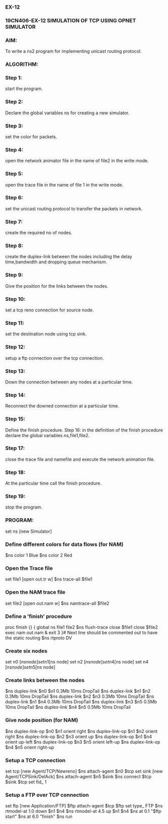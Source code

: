 ### EX-12   

### 19CN406-EX-12 SIMULATION OF TCP USING OPNET SIMULATOR 

### AIM: 

To write a ns2 program for implementing unicast routing protocol.

### ALGORITHM: 

### Step 1: 

start the program. 

### Step 2: 

Declare the global variables ns for creating a new simulator.

### Step 3: 

set the color for packets.

### Step 4: 

open the network animator file in the name of file2 in the write mode. 

### Step 5:

open the trace file in the name of file 1 in the write mode. 

### Step 6:

set the unicast routing protocol to transfer the packets in network. 

### Step 7: 

create the required no of nodes. 

### Step 8: 

create the duplex-link between the nodes including the delay time,bandwidth and dropping queue mechanism. 

### Step 9:

Give the position for the links between the nodes.

### Step 10:

set a tcp reno connection for source node.

### Step 11:

set the destination node using tcp sink. 

### Step 12:

setup a ftp connection over the tcp connection. 

### Step 13: 

Down the connection between any nodes at a particular time.

### Step 14:

Reconnect the downed connection at a particular time.

### Step 15: 

Define the finish procedure. Step 16: in the definition of the finish procedure declare the global variables ns,file1,file2. 

### Step 17: 

close the trace file and namefile and execute the network animation file.

### Step 18:

At the particular time call the finish procedure. 

### Step 19: 

stop the program. 

### PROGRAM: 

set ns [new Simulator]

### Define different colors for data flows (for NAM)

$ns color 1 Blue $ns color 2 Red

### Open the Trace file

set file1 [open out.tr w] $ns trace-all $file1

### Open the NAM trace file

set file2 [open out.nam w] $ns namtrace-all $file2

### Define a 'finish' procedure

proc finish {} { global ns file1 file2 $ns flush-trace close $file1 close $file2 exec nam out.nam & exit 3 }# Next line should be commented out to have the static routing $ns rtproto DV

### Create six nodes

set n0 [$ns node] set n1 [$ns node] set n2 [$ns node] set n4 [$ns node] set n4 [$ns node] set n5 [$ns node]

### Create links between the nodes

$ns duplex-link $n0 $n1 0.3Mb 10ms DropTail $ns duplex-link $n1 $n2 0.3Mb 10ms DropTail $ns duplex-link $n2 $n3 0.3Mb 10ms DropTail $ns duplex-link $n1 $n4 0.3Mb 10ms DropTail $ns duplex-link $n3 $n5 0.5Mb 10ms DropTail $ns duplex-link $n4 $n5 0.5Mb 10ms DropTail

### Give node position (for NAM)

$ns duplex-link-op $n0 $n1 orient right $ns duplex-link-op $n1 $n2 orient right $ns duplex-link-op $n2 $n3 orient up $ns duplex-link-op $n1 $n4 orient up-left $ns duplex-link-op $n3 $n5 orient left-up $ns duplex-link-op $n4 $n5 orient right-up

### Setup a TCP connection

set tcp [new Agent/TCP/Newreno] $ns attach-agent $n0 $tcp set sink [new Agent/TCPSink/DelAck] $ns attach-agent $n5 $sink $ns connect $tcp $sink $tcp set fid_ 1

### Setup a FTP over TCP connection

set ftp [new Application/FTP] $ftp attach-agent $tcp $ftp set type_ FTP $ns rtmodel-at 1.0 down $n1 $n4 $ns rtmodel-at 4.5 up $n1 $n4 $ns at 0.1 "$ftp start" $ns at 6.0 "finish" $ns run
